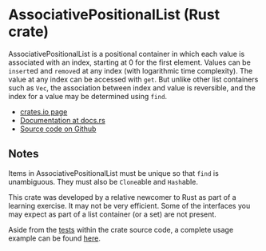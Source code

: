 
# AssociativePositionalList (Rust crate)

AssociativePositionalList is a positional
container in which each value is associated with an index,
starting at 0 for the first element. Values can be `insert`ed
and `remove`d at any index (with logarithmic time complexity).
The value at any index can be accessed with `get`. But
unlike other list containers such as `Vec`, the association
between index and value is reversible, and the index
for a value may be determined using `find`.

* [crates.io page](https://crates.io/crates/associative_positional_list)
* [Documentation at docs.rs](https://docs.rs/associative_positional_list)
* [Source code on Github](https://github.com/jwhitham/associative_positional_list)

## Notes

Items in AssociativePositionalList must be unique so that
`find` is unambiguous. They must also be `Clone`able and `Hash`able.

This crate was developed by a relative newcomer to Rust as part
of a learning exercise. It may not be very efficient. Some of
the interfaces you may expect as part of a list container
(or a set) are not present.

Aside from the [tests](tests) within the crate source code, a complete
usage example can be found
[here](https://github.com/jwhitham/aoc/tree/master/2022/20).

